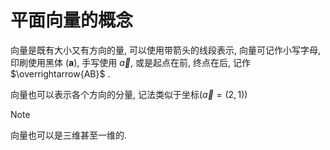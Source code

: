 # 平面向量的概念

向量是既有大小又有方向的量, 可以使用带箭头的线段表示, 向量可记作小写字母, 印刷使用黑体 ($\boldsymbol a$), 手写使用 $\vec a$, 或是起点在前, 终点在后, 记作 $\overrightarrow{AB}$ . 

向量也可以表示各个方向的分量, 记法类似于坐标($\vec a =(2,1)$)

> [!NOTE]
> 向量也可以是三维甚至一维的. 